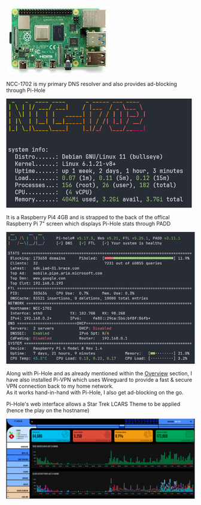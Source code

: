 
![](images/pi4.jpeg)

NCC-1702 is my primary DNS resolver and also provides ad-blocking through Pi-Hole


![](<images/nc-1702 ssh.png>)  

It is a Raspberry Pi4 4GB and is strapped to the back of the offical Raspberry Pi 7" screen which displays Pi-Hole stats through PADD

![](images/padd.png)

Along with Pi-Hole and as already mentioned within the [Overview](https://docs.xmsystems.co.uk/overview/) section, I have also installed Pi-VPN which uses Wireguard to provide a fast & secure VPN connection back to my home network.  
As it works hand-in-hand with Pi-Hole, I also get ad-blocking on the go.

Pi-Hole's web interface allows a Star Trek LCARS Theme to be applied (hence the play on the hostname)

![](<images/pi-hole webinterface.png>)





